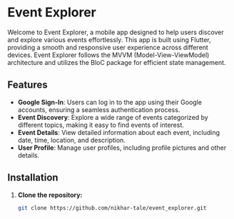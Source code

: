 # Event Explorer

Welcome to Event Explorer, a mobile app designed to help users discover and explore various events effortlessly. This app is built using Flutter, providing a smooth and responsive user experience across different devices. Event Explorer follows the MVVM (Model-View-ViewModel) architecture and utilizes the BloC package for efficient state management.

## Features

- **Google Sign-In**: Users can log in to the app using their Google accounts, ensuring a seamless authentication process.
- **Event Discovery**: Explore a wide range of events categorized by different topics, making it easy to find events of interest.
- **Event Details**: View detailed information about each event, including date, time, location, and description.
- **User Profile**: Manage user profiles, including profile pictures and other details.

## Installation

1. **Clone the repository:**

   ```bash
   git clone https://github.com/nikhar-tale/event_explorer.git

